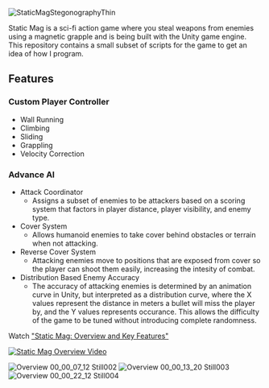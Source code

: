 
![StaticMagStegonographyThin](https://user-images.githubusercontent.com/52022661/234994382-ef05e863-c3c0-414c-b1d2-012790817c23.png)

Static Mag is a sci-fi action game where you steal weapons from enemies using a magnetic grapple and is being built with the Unity game engine. This repository contains a small subset of scripts for the game to get an idea of how I program.

## Features
### Custom Player Controller
* Wall Running
* Climbing
* Sliding
* Grappling
* Velocity Correction
### Advance AI
* Attack Coordinator
   * Assigns a subset of enemies to be attackers based on a scoring system that factors in player distance, player visibility, and enemy type.
* Cover System
   * Allows humanoid enemies to take cover behind obstacles or terrain when not attacking.
* Reverse Cover System
   * Attacking enemies move to positions that are exposed from cover so the player can shoot them easily, increasing the intesity of combat. 
* Distribution Based Enemy Accuracy
   * The accuracy of attacking enemies is determined by an animation curve in Unity, but interpreted as a distribution curve, where the X values represent the distance in meters a bullet will miss the player by, and the Y values represents occurance. This allows the difficulty of the game to be tuned without introducing complete randomness. 

Watch ["Static Mag: Overview and Key Features"](https://www.youtube.com/watch?v=nDraKM92OQI)

[![Static Mag Overview Video](https://user-images.githubusercontent.com/52022661/235011495-68117a46-e003-4dda-8ded-2d8106832e31.png)](https://youtu.be/nDraKM92OQI)

![Overview 00_00_07_12 Still002](https://user-images.githubusercontent.com/52022661/234996825-0096c71f-583c-4a89-ae80-0caac6f0a687.png)
![Overview 00_00_13_20 Still003](https://user-images.githubusercontent.com/52022661/234997708-c53d437c-7ea6-4847-b0d9-0c5f4fcad0b1.png)
![Overview 00_00_22_12 Still004](https://user-images.githubusercontent.com/52022661/234998429-a32fbcec-79ea-41f2-b0e7-dc39e9008120.png)

